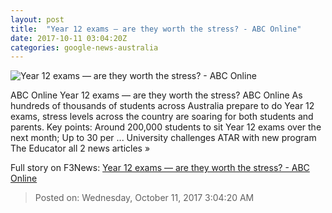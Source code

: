 ```yaml
---
layout: post
title:  "Year 12 exams — are they worth the stress? - ABC Online"
date: 2017-10-11 03:04:20Z
categories: google-news-australia
---
```


![Year 12 exams — are they worth the stress? - ABC Online](http://www.abc.net.au/news/image/9038152-1x1-700x700.jpg)

ABC Online Year 12 exams — are they worth the stress? ABC Online As hundreds of thousands of students across Australia prepare to do Year 12 exams, stress levels across the country are soaring for both students and parents. Key points: Around 200,000 students to sit Year 12 exams over the next month; Up to 30 per ... University challenges ATAR with new program The Educator all 2 news articles »


Full story on F3News: [Year 12 exams — are they worth the stress? - ABC Online](http://www.f3nws.com/n/MeXFaC)

> Posted on: Wednesday, October 11, 2017 3:04:20 AM
